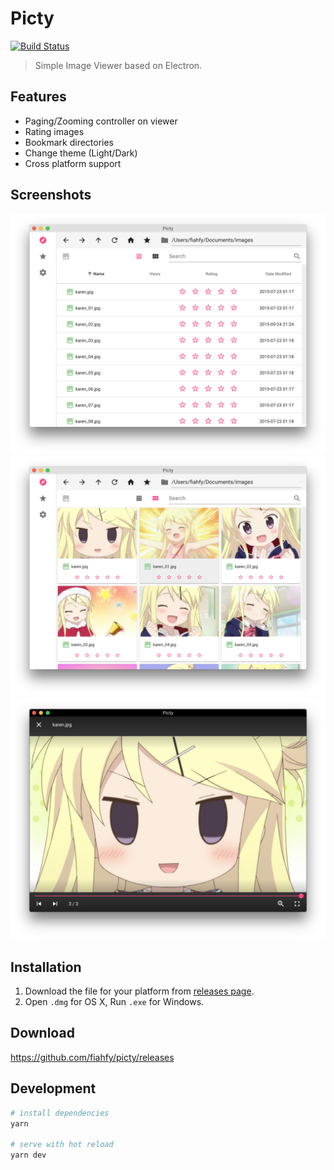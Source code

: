 # Picty
[![Build Status](https://travis-ci.com/fiahfy/picty.svg?branch=master)](https://travis-ci.com/fiahfy/picty)

> Simple Image Viewer based on Electron.


## Features
* Paging/Zooming controller on viewer
* Rating images
* Bookmark directories
* Change theme (Light/Dark)
* Cross platform support


## Screenshots
![screenshot](./build/screenshots/screenshot1.png?raw=true)
![screenshot](./build/screenshots/screenshot2.png?raw=true)
![screenshot](./build/screenshots/screenshot3.png?raw=true)


## Installation
1. Download the file for your platform from [releases page](https://github.com/fiahfy/picty/releases).
2. Open `.dmg` for OS X, Run `.exe` for Windows.


## Download
https://github.com/fiahfy/picty/releases


## Development
``` bash
# install dependencies
yarn

# serve with hot reload
yarn dev
```
